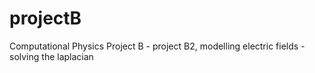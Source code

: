 # projectB
Computational Physics Project B - project B2, modelling electric fields - solving the laplacian
